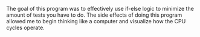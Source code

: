 The goal of this program was to effectively use if-else logic to minimize the amount of tests you have to do. The side effects of doing this program allowed me to begin thinking like a computer and visualize how the CPU cycles operate.
